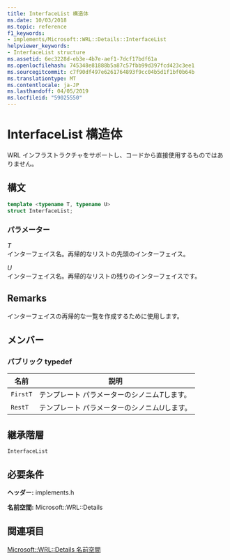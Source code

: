 ```yaml
---
title: InterfaceList 構造体
ms.date: 10/03/2018
ms.topic: reference
f1_keywords:
- implements/Microsoft::WRL::Details::InterfaceList
helpviewer_keywords:
- InterfaceList structure
ms.assetid: 6ec3228d-eb3e-4b7e-aef1-7dcf17bdf61a
ms.openlocfilehash: 745348e81888b5a87c57fbb99d397fcd423c3ee1
ms.sourcegitcommit: c7f90df497e6261764893f9cc04b5d1f1bf0b64b
ms.translationtype: MT
ms.contentlocale: ja-JP
ms.lasthandoff: 04/05/2019
ms.locfileid: "59025550"
---
```

# <a name="interfacelist-structure"></a>InterfaceList 構造体

WRL インフラストラクチャをサポートし、コードから直接使用するものではありません。

## <a name="syntax"></a>構文

```cpp
template <typename T, typename U>
struct InterfaceList;
```

### <a name="parameters"></a>パラメーター

*T*<br/>
インターフェイス名。再帰的なリストの先頭のインターフェイス。

*U*<br/>
インターフェイス名。再帰的なリストの残りのインターフェイスです。

## <a name="remarks"></a>Remarks

インターフェイスの再帰的な一覧を作成するために使用します。

## <a name="members"></a>メンバー

### <a name="public-typedefs"></a>パブリック typedef

|名前|説明|
|----------|-----------------|
|`FirstT`|テンプレート パラメーターのシノニム*T*します。|
|`RestT`|テンプレート パラメーターのシノニム*U*します。|

## <a name="inheritance-hierarchy"></a>継承階層

`InterfaceList`

## <a name="requirements"></a>必要条件

**ヘッダー:** implements.h

**名前空間:** Microsoft::WRL::Details

## <a name="see-also"></a>関連項目

[Microsoft::WRL::Details 名前空間](microsoft-wrl-details-namespace.md)